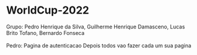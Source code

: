 # WorldCup-2022
Grupo: Pedro Henrique da Silva, Guilherme Henrique Damasceno, Lucas Brito Tofano, Bernardo Fonseca<br><br>
Pedro: Pagina de autenticacao
Depois todos vao fazer cada um sua pagina
